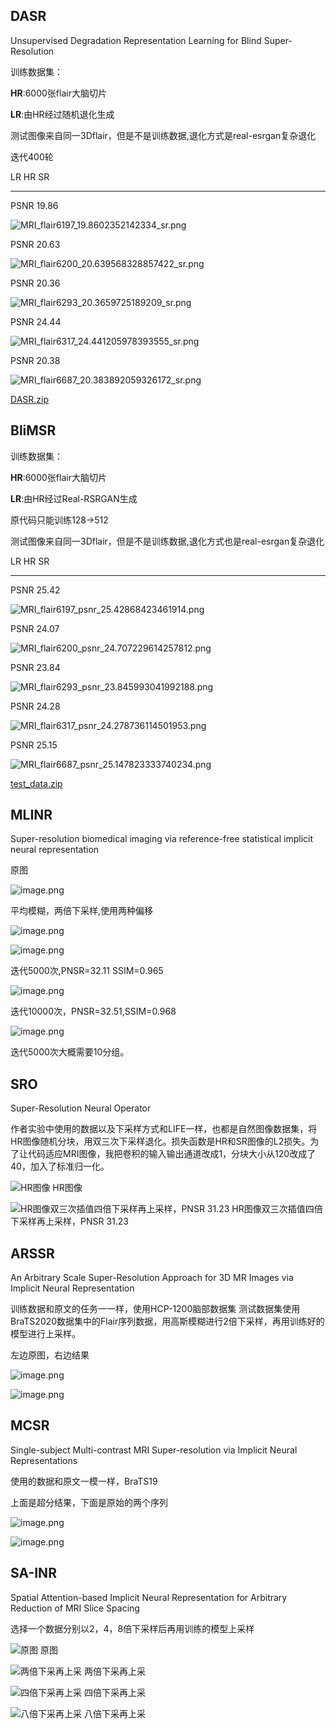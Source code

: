 

## DASR

Unsupervised Degradation Representation Learning for Blind Super-Resolution

训练数据集：

**HR**:6000张flair大脑切片 

**LR**:由HR经过随机退化生成

测试图像来自同一3Dflair，但是不是训练数据,退化方式是real-esrgan复杂退化

迭代400轮

LR  HR   SR

---

PSNR 19.86

![MRI_flair6197_19.8602352142334_sr.png](model_result/MRI_flair6197_19.8602352142334_sr.png)



PSNR 20.63

![MRI_flair6200_20.639568328857422_sr.png](model_result/MRI_flair6200_20.639568328857422_sr.png)



PSNR 20.36

![MRI_flair6293_20.3659725189209_sr.png](model_result/MRI_flair6293_20.3659725189209_sr.png)



PSNR 24.44

![MRI_flair6317_24.441205978393555_sr.png](model_result/MRI_flair6317_24.441205978393555_sr.png)



PSNR 20.38

![MRI_flair6687_20.383892059326172_sr.png](model_result/MRI_flair6687_20.383892059326172_sr.png)

[DASR.zip](model_result/DASR.zip)

## BliMSR

训练数据集：

**HR**:6000张flair大脑切片 

**LR**:由HR经过Real-RSRGAN生成

原代码只能训练128→512

测试图像来自同一3Dflair，但是不是训练数据,退化方式也是real-esrgan复杂退化



LR  HR   SR

---

PSNR 25.42

![MRI_flair6197_psnr_25.42868423461914.png](model_result/MRI_flair6197_psnr_25.42868423461914.png)



PSNR 24.07

![MRI_flair6200_psnr_24.707229614257812.png](model_result/MRI_flair6200_psnr_24.707229614257812.png)



PSNR 23.84

![MRI_flair6293_psnr_23.845993041992188.png](model_result/MRI_flair6293_psnr_23.845993041992188.png)



PSNR 24.28

![MRI_flair6317_psnr_24.278736114501953.png](model_result/MRI_flair6317_psnr_24.278736114501953.png)



PSNR 25.15

![MRI_flair6687_psnr_25.147823333740234.png](model_result/MRI_flair6687_psnr_25.147823333740234.png)



[test_data.zip](model_result/test_data.zip)

## MLINR

Super-resolution biomedical imaging via reference-free statistical implicit neural representation

原图

![image.png](model_result/image.png)



平均模糊，两倍下采样,使用两种偏移

![image.png](model_result/image1.png)

![image.png](model_result/image2.png)

迭代5000次,PNSR=32.11
SSIM=0.965

![image.png](model_result/image3.png)

迭代10000次，PNSR=32.51,SSIM=0.968

![image.png](model_result/image4.png)

迭代5000次大概需要10分组。

## SRO

Super-Resolution Neural Operator

作者实验中使用的数据以及下采样方式和LIFE一样，也都是自然图像数据集，将HR图像随机分块，用双三次下采样退化。损失函数是HR和SR图像的L2损失。为了让代码适应MRI图像，我把卷积的输入输出通道改成1，分块大小从120改成了40，加入了标准归一化。



![HR图像](model_result/image5.png)
HR图像

![HR图像双三次插值四倍下采样再上采样，PNSR 31.23](model_result/image6.png)
HR图像双三次插值四倍下采样再上采样，PNSR 31.23

## ARSSR

An Arbitrary Scale Super-Resolution Approach for 3D MR Images via Implicit Neural Representation

训练数据和原文的任务一一样，使用HCP-1200脑部数据集
测试数据集使用BraTS2020数据集中的Flair序列数据，用高斯模糊进行2倍下采样，再用训练好的模型进行上采样。



左边原图，右边结果

![image.png](model_result/image7.png)

![image.png](model_result/image8.png)

## MCSR

Single-subject Multi-contrast MRI Super-resolution via Implicit Neural Representations

使用的数据和原文一模一样，BraTS19

上面是超分结果，下面是原始的两个序列

![image.png](model_result/image9.png)

![image.png](model_result/image10.png)

## SA-INR

Spatial Attention-based Implicit Neural Representation for Arbitrary Reduction of MRI Slice Spacing

选择一个数据分别以2，4，8倍下采样后再用训练的模型上采样



![原图](model_result/image11.png)
原图

![两倍下采再上采](model_result/image12.png)
两倍下采再上采



![四倍下采再上采](model_result/image13.png)
四倍下采再上采



![八倍下采再上采](model_result/image14.png)
八倍下采再上采

    

    



